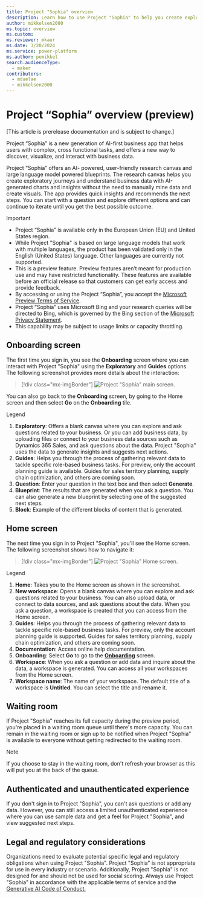 ```yaml
---
title: Project "Sophia" overview
description: Learn how to use Project "Sophia" to help you create exploratory journeys and understand business data with AI-generated charts and insights.
author: mikkelsen2000
ms.topic: overview
ms.custom: 
ms.reviewer: mkaur
ms.date: 3/20/2024
ms.service: power-platform
ms.author: pemikkel
search.audienceType:
  - maker
contributors:
  - mduelae
  - mikkelsen2000
---
```


# Project “Sophia” overview (preview)

[This article is prerelease documentation and is subject to change.]

Project “Sophia” is a new generation of AI-first business app that helps users with complex, cross functional tasks, and offers a new way to discover, visualize, and interact with business data. 

Project “Sophia” offers an AI- powered, user-friendly research canvas and large language model powered blueprints. The research canvas helps you create exploratory journeys and understand business data with AI-generated charts and insights without the need to manually mine data and create visuals. The app provides quick insights and recommends the next steps. You can start with a question and explore different options and can continue to iterate until you get the best possible outcome. 

> [!IMPORTANT]
> - Project “Sophia” is available only in the European Union (EU) and United States region.
> - While Project "Sophia" is based on large language models that work with multiple languages, the product has been validated only in the English (United States) language. Other languages are currently not supported.
> - This is a preview feature. Preview features aren’t meant for production use and may have restricted functionality. These features are available before an official release so that customers can get early access and provide feedback.
> - By accessing or using the Project “Sophia”, you accept the [Microsoft Preview Terms of Service](https://go.microsoft.com/fwlink/?linkid=2242556).
> - Project “Sophia” uses Microsoft Bing and your research queries will be directed to Bing, which is governed by the Bing section of the [Microsoft Privacy Statement](https://privacy.microsoft.com/en-us/privacystatement).
> - This capability may be subject to usage limits or capacity throttling.

## Onboarding screen

The first time you sign in, you see the **Onboarding** screen where you can interact with Project "Sophia" using the **Exploratory** and **Guides** options. The following screenshot provides more details about the interaction: 

> [!div class="mx-imgBorder"]
> ![Project "Sophia" main screen.](media/ps-main-screen.png)

You can also go back to the **Onboarding** screen, by going to the Home screen and then select **Go** on the **Onboarding** tile.

Legend

1. **Exploratory**: Offers a blank canvas where you can explore and ask questions related to your business. Or you can add business data, by uploading files or connect to your business data sources such as Dynamics 365 Sales, and ask questions about the data. Project "Sophia" uses the data to generate insights and suggests next actions.
2. **Guides**: Helps you through the process of gathering relevant data to tackle specific role-based business tasks. For preview, only the account planning guide is available. Guides for sales territory planning, supply chain optimization, and others are coming soon.
3. **Question**: Enter your question in the text box and then select **Generate**.
4. **Blueprint**: The results that are generated when you ask a question. You can also generate a new blueprint by selecting one of the suggested next steps.
5. **Block**: Example of the different blocks of content that is generated.

## Home screen

The next time you sign in to Project "Sophia", you'll see the Home screen. The following screenshot shows how to navigate it:


> [!div class="mx-imgBorder"]
> ![Project "Sophia" Home screen.](media/ps-home-screen.png)

Legend

1. **Home**: Takes you to the Home screen as shown in the screenshot.
2. **New workspace**: Opens a blank canvas where you can explore and ask questions related to your business. You can also upload data, or connect to data sources, and ask questions about the data. When you ask a question, a workspace is created that you can access from the Home screen.
3. **Guides**: Helps you through the process of gathering relevant data to tackle specific role-based business tasks. For preview, only the account planning guide is supported. Guides for sales territory planning, supply chain optimization, and others are coming soon.
4. **Documentation**: Access online help documentation.
5. **Onboarding**: Select **Go** to go to the [**Onboarding**](overview.md#onboarding-screen) screen.
6. **Workspace**: When you ask a question or add data and inquire about the data, a workspace is generated. You can access all your workspaces from the Home screen.
7. **Workspace name**: The name of your workspace. The default title of a workspace is **Untitled**. You can select the title and rename it.

## Waiting room

If Project "Sophia" reaches its full capacity during the preview period, you're placed in a waiting room queue until there's more capacity. You can remain in the waiting room or sign up to be notified when Project "Sophia" is available to everyone without getting redirected to the waiting room. 


> [!Note]
> If you choose to stay in the waiting room, don't refresh your browser as this will put you at the back of the queue.

## Authenticated and unauthenticated experience

If you don't sign in to Project "Sophia", you can't ask questions or add any data. However, you can still access a limited unauthenticated experience where you can use sample data and get a feel for Project "Sophia", and view suggested next steps.

## Legal and regulatory considerations

Organizations need to evaluate potential specific legal and regulatory obligations when using Project "Sophia". Project "Sophia" is not appropriate for use in every industry or scenario. Additionally, Project "Sophia" is not designed for and should not be used for social scoring. Always use Project "Sophia" in accordance with the applicable terms of service and the [Generative AI Code of Conduct.](/legal/cognitive-services/openai/code-of-conduct)
